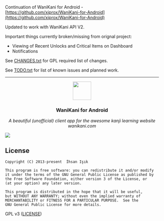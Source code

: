 
Continuation of WaniKani for Android - [https://github.com/xiprox/WaniKani-for-Android](https://github.com/xiprox/WaniKani-for-Android)

Updated to work with WaniKani API V2.

Important things currently broken/missing from orignal project:
- Viewing of Recent Unlocks and Critical Items on Dashboard
- Notifications

See [CHANGES.txt](CHANGES.txt) for GPL required list of changes.

See [TODO.txt](TODO.txt) for list of known issues and planned work.

-----


<p align="center">
<img src="https://github.com/xiprox/WaniKani-for-Android/raw/master/WaniKani/ic_web.png" height="60px" width="60px"/>
</p>

<h3><p align="center">WaniKani for Android</p></h3>

<p align="center"><i>A beautiful (unofficial) client app for the awesome kanji learning website wanikani.com</i></p>

![](https://cloud.githubusercontent.com/assets/2550945/21590010/1997cdde-d0f8-11e6-8116-3ace674dd77f.png)

## License
```
Copyright (C) 2013-present  İhsan Işık

This program is free software: you can redistribute it and/or modify
it under the terms of the GNU General Public License as published by
the Free Software Foundation, either version 3 of the License, or
(at your option) any later version.

This program is distributed in the hope that it will be useful,
but WITHOUT ANY WARRANTY; without even the implied warranty of
MERCHANTABILITY or FITNESS FOR A PARTICULAR PURPOSE.  See the
GNU General Public License for more details.
```
GPL v3 ([LICENSE](/LICENSE))